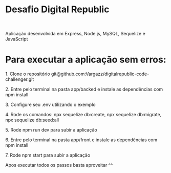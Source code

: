 <h1> Desafio Digital Republic</h1>
<br>
<p>Aplicação desenvolvida em Express, Node.js, MySQL, Sequelize e JavaScript</p>
<h1>Para executar a aplicação sem erros:</h1>
<p>1. Clone o repositório git@github.com:Vargazz/digitalrepublic-code-challenger.git </p>
<p>2. Entre pelo terminal na pasta app/backed e instale as dependências com npm install</p>
<p>3. Configure seu .env utilizando o exemplo</p>
<p>4. Rode os comandos: npx sequelize db:create, npx sequelize db:migrate, npx sequelize db:seed:all</p>
<p>5. Rode npm run dev para subir a aplicação</p>
<p>6. Entre pelo terminal na pasta app/front e instale as dependências com npm install</p>
<p>7. Rode npm start para subir a aplicação</p>
<p>Apos executar todos os passos basta aproveitar ^^ </p>
